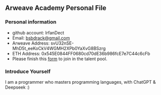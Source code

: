 ## Arweave Academy Personal File

### Personal information

- github account: IrfanDect
- Email: bsbdrack@gmail.com
- Arweave Address: svU32nSE-MhD5t_eeKoCkV4WGMH2XPb0YaXvG8BSzrg
- ETH Address: 0x545E0844FF0680cd70dE36b986fcE7e7C44c6cFb
- Please finish this [form](https://docs.google.com/forms/d/e/1FAIpQLSfWA5fIIcBgmRppm3jNz5vmf9Mai_QMVil-2pO4r7YKn_Zhtw/viewform?usp=sf_link) to join in the talent pool.

### Introduce Yourself
  I am a programmer who masters programming languages, with ChatGPT & Deepseek :)
